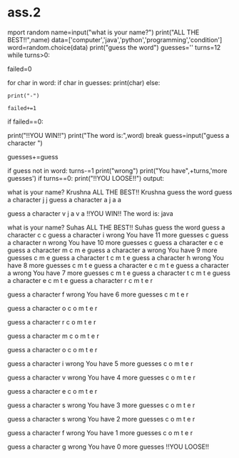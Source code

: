 # ass.2
mport random name=input("what is your name?") print("ALL THE BEST!!",name) data=['computer','java','python','programming','condition'] word=random.choice(data) print("guess the word") guesses='' turns=12 while turns>0:

failed=0

for char in word: if char in guesses: print(char) else:

    print("-")
    
    failed+=1
if failed==0:

print("!!YOU WIN!!")
print("The word is:",word)
break
guess=input("guess a character ")

guesses+=guess

if guess not in word: turns-=1 print("wrong") print("You have",+turns,'more guesses') if turns==0: print("!!YOU LOOSE!!") output:

what is your name? Krushna ALL THE BEST!! Krushna guess the word guess a character j j guess a character a j a a

guess a character v j a v a !!YOU WIN!! The word is: java

what is your name? Suhas ALL THE BEST!! Suhas guess the word guess a character c c guess a character i wrong You have 11 more guesses c guess a character n wrong You have 10 more guesses c guess a character e c e guess a character m c m e guess a character a wrong You have 9 more guesses c m e guess a character t c m t e guess a character h wrong You have 8 more guesses c m t e guess a character e c m t e guess a character a wrong You have 7 more guesses c m t e guess a character t c m t e guess a character e c m t e guess a character r c m t e r

guess a character f wrong You have 6 more guesses c m t e r

guess a character o c o m t e r

guess a character r c o m t e r

guess a character m c o m t e r

guess a character o c o m t e r

guess a character i wrong You have 5 more guesses c o m t e r

guess a character v wrong You have 4 more guesses c o m t e r

guess a character e c o m t e r

guess a character s wrong You have 3 more guesses c o m t e r

guess a character s wrong You have 2 more guesses c o m t e r

guess a character f wrong You have 1 more guesses c o m t e r

guess a character g wrong You have 0 more guesses !!YOU LOOSE!!
